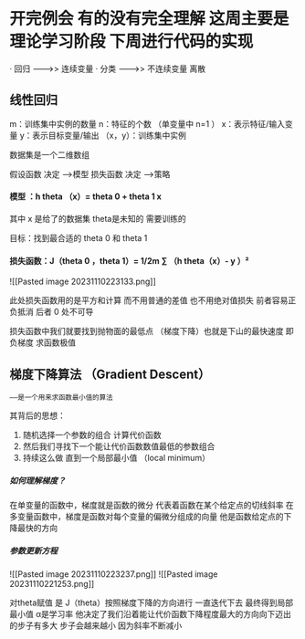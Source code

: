 
# 开完例会 有的没有完全理解  这周主要是理论学习阶段 下周进行代码的实现


· 回归 ———>> 连续变量
· 分类 ———>> 不连续变量  离散

## 线性回归

m：训练集中实例的数量
n：特征的个数 （单变量中 n=1 ）
x：表示特征/输入变量
y：表示目标变量/输出
（x，y）：训练集中实例

数据集是一个二维数组

假设函数  决定 ——>模型
损失函数  决定 ——>策略

#### 模型 ：h  theta （x）= theta 0  + theta 1 x
其中 x 是给了的数据集  theta是未知的 需要训练的

目标：找到最合适的 theta 0 和 theta 1

#### 损失函数：J（theta 0 ，theta 1）= 1/2m ∑ （h theta（x）- y ）²

![[Pasted image 20231110223133.png]]

此处损失函数用的是平方和计算 而不用普通的差值 也不用绝对值损失 前者容易正负抵消 后者 0 处不可导

损失函数中我们就要找到抛物面的最低点 （梯度下降）也就是下山的最快速度 即负梯度  求函数极值


## 梯度下降算法 （Gradient Descent）
    ——是一个用来求函数最小值的算法

其背后的思想：

1.  随机选择一个参数的组合  计算代价函数
2. 然后我们寻找下一个能让代价函数数值最低的参数组合
3. 持续这么做 直到一个局部最小值 （local minimum）


##### 如何理解梯度？

在单变量的函数中，梯度就是函数的微分 代表着函数在某个给定点的切线斜率 
在多变量函数中，梯度是函数对每个变量的偏微分组成的向量  他是函数给定点的下降最快的方向



##### 参数更新方程

![[Pasted image 20231110223237.png]]
![[Pasted image 20231110221253.png]]

对theta赋值 是 J（theta）按照梯度下降的方向进行 一直迭代下去 最终得到局部最小值
α是学习率 他决定了我们沿着能让代价函数下降程度最大的方向向下迈出的步子有多大
步子会越来越小 因为斜率不断减小
